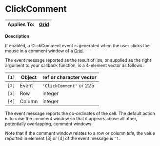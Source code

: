 




<h1 class="heading"><span class="name">ClickComment</span></h1>

| Applies To: | [Grid](../a-z/grid.md) |
| --- | ---  |


**Description**


If enabled, a ClickComment event is generated when the user clicks the mouse in a comment window of a [Grid](../a-z/grid.md).


The event message reported as the result of `⎕DQ`, or supplied as the right argument to your callback function, is a 4-element vector as follows :


| `[1]` | Object | ref or character vector |
| --- | --- | ---  |
| `[2]` | Event | `'ClickComment'` or 225 |
| `[3]` | Row | integer |
| `[4]` | Column | integer |


The event message reports the co-ordinates of the cell. The default action is to raise the comment window so that it appears above all other, potentially overlapping, comment windows.


Note that if the comment window relates to a row or column *title*, the value reported in element [3] or [4] of the event message is `¯1`.



